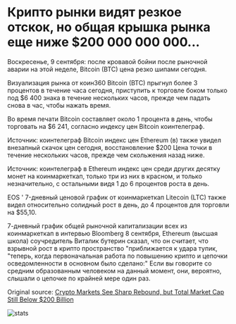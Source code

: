 # Крипто рынки видят резкое отскок, но общая крышка рынка еще ниже $200 000 000 000...

Воскресенье, 9 сентября: после кровавой бойни после рыночной аварии на этой неделе, Bitcoin (BTC) цена резко шипами сегодня.

Визуализация рынка от коин360 Bitcoin (BTC) прыгнул более 3 процентов в течение часа сегодня, приступить к торговле боком только под $6 400 знака в течение нескольких часов, прежде чем падать снова в час, чтобы нажать время.

Во время печати Bitcoin составляет около 1 процента в день, чтобы торговать на $6 241, согласно индексу цен Bitcoin коинтелеграф.

Источник: коинтелеграф Bitcoin индекс цен Ethereum (в) также увидел внезапный скачок цен сегодня, восстановление $200 Цена точки в течение нескольких часов, прежде чем скольжения назад ниже.

Источник: коинтелеграф в Ethereum индекс цен среди других десятку монет на коинмаркеткап, только три из них в красном, и только незначительно, с остальными видя 1 до 6 процентов роста в день.

EOS ' 7-дневный ценовой график от коинмаркеткап Litecoin (LTC) также видел относительно солидный рост в день, до 4 процентов для торговли на $55,10.

7-дневный график общей рыночной капитализации всех из коинмаркеткап в интервью Bloomberg 8 сентября, Ethereum (высшая школа) соучредитель Виталик бутерин сказал, что он считает, что взрывной рост в крипто пространство "приближается к удара тупик, "теперь, когда первоначальная работа по повышению крипто и цепочки осведомленности в основном было сделано:" Если вы говорите со средним образованным человеком на данный момент, они, вероятно, слышали о цепочке по крайней мере один раз.

Original source: [Crypto Markets See Sharp Rebound, but Total Market Cap Still Below $200 Billion](https://cointelegraph.com/news/crypto-markets-see-sharp-rebound-but-total-market-cap-still-below-200-billion)

![stats](https://c.statcounter.com/11760860/0/a89fa40b/1/ "stats")